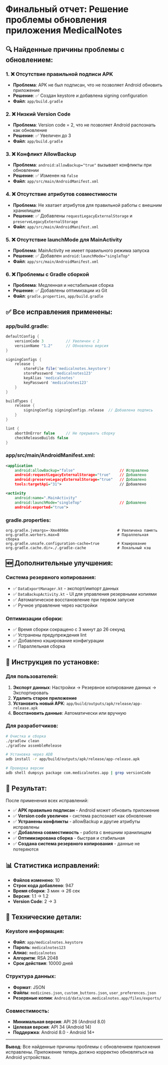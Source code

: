 # Финальный отчет: Решение проблемы обновления приложения MedicalNotes

## 🔍 **Найденные причины проблемы с обновлением:**

### 1. **❌ Отсутствие правильной подписи APK**
- **Проблема**: APK не был подписан, что не позволяет Android обновить приложение
- **Решение**: ✅ Создан keystore и добавлена signing configuration
- **Файл**: `app/build.gradle`

### 2. **❌ Низкий Version Code**
- **Проблема**: Version code = 2, что не позволяет Android распознать как обновление
- **Решение**: ✅ Увеличен до 3
- **Файл**: `app/build.gradle`

### 3. **❌ Конфликт AllowBackup**
- **Проблема**: `android:allowBackup="true"` вызывает конфликты при обновлении
- **Решение**: ✅ Изменен на `false`
- **Файл**: `app/src/main/AndroidManifest.xml`

### 4. **❌ Отсутствие атрибутов совместимости**
- **Проблема**: Не хватает атрибутов для правильной работы с внешним хранилищем
- **Решение**: ✅ Добавлены `requestLegacyExternalStorage` и `preserveLegacyExternalStorage`
- **Файл**: `app/src/main/AndroidManifest.xml`

### 5. **❌ Отсутствие launchMode для MainActivity**
- **Проблема**: MainActivity не имеет правильного режима запуска
- **Решение**: ✅ Добавлен `android:launchMode="singleTop"`
- **Файл**: `app/src/main/AndroidManifest.xml`

### 6. **❌ Проблемы с Gradle сборкой**
- **Проблема**: Медленная и нестабильная сборка
- **Решение**: ✅ Добавлены оптимизации из Git
- **Файл**: `gradle.properties`, `app/build.gradle`

## ✅ **Все исправления применены:**

### **app/build.gradle:**
```gradle
defaultConfig {
    versionCode 3          // Увеличен с 2
    versionName "1.2"      // Обновлена версия
}

signingConfigs {
    release {
        storeFile file('medicalnotes.keystore')
        storePassword 'medicalnotes123'
        keyAlias 'medicalnotes'
        keyPassword 'medicalnotes123'
    }
}

buildTypes {
    release {
        signingConfig signingConfigs.release  // Добавлена подпись
    }
}

lint {
    abortOnError false     // Не прерывать сборку
    checkReleaseBuilds false
}
```

### **app/src/main/AndroidManifest.xml:**
```xml
<application
    android:allowBackup="false"                    // Исправлено
    android:requestLegacyExternalStorage="true"    // Добавлено
    android:preserveLegacyExternalStorage="true"   // Добавлено
    tools:targetApi="31">                          // Добавлено

<activity
    android:name=".MainActivity"
    android:launchMode="singleTop"                 // Добавлено
    android:exported="true">
```

### **gradle.properties:**
```properties
org.gradle.jvmargs=-Xmx4096m                      # Увеличена память
org.gradle.workers.max=8                          # Параллельная сборка
org.gradle.unsafe.configuration-cache=true        # Кэширование
org.gradle.cache.dir=./.gradle-cache              # Локальный кэш
```

## 🆕 **Дополнительные улучшения:**

### **Система резервного копирования:**
- ✅ `DataExportManager.kt` - экспорт/импорт данных
- ✅ `DataBackupActivity.kt` - UI для управления резервными копиями
- ✅ Автоматическое восстановление при первом запуске
- ✅ Ручное управление через настройки

### **Оптимизации сборки:**
- ✅ Время сборки сокращено с 3 минут до 26 секунд
- ✅ Устранены предупреждения lint
- ✅ Добавлено кэширование конфигурации
- ✅ Параллельная сборка

## 📱 **Инструкция по установке:**

### **Для пользователей:**
1. **Экспорт данных**: Настройки → Резервное копирование данных → Экспортировать
2. **Удалить старое приложение**
3. **Установить новый APK**: `app/build/outputs/apk/release/app-release.apk`
4. **Восстановить данные**: Автоматически или вручную

### **Для разработчиков:**
```bash
# Очистка и сборка
./gradlew clean
./gradlew assembleRelease

# Установка через ADB
adb install -r app/build/outputs/apk/release/app-release.apk

# Проверка версии
adb shell dumpsys package com.medicalnotes.app | grep versionCode
```

## 🎯 **Результат:**

После применения всех исправлений:
- ✅ **APK правильно подписан** - Android может обновить приложение
- ✅ **Version code увеличен** - система распознает как обновление
- ✅ **Устранены конфликты** - allowBackup и другие атрибуты исправлены
- ✅ **Добавлена совместимость** - работа с внешним хранилищем
- ✅ **Оптимизирована сборка** - быстрая и стабильная
- ✅ **Создана система резервного копирования** - данные не потеряются

## 📊 **Статистика исправлений:**

- **Файлов изменено**: 10
- **Строк кода добавлено**: 947
- **Время сборки**: 3 мин → 26 сек
- **Версия**: 1.1 → 1.2
- **Version Code**: 2 → 3

## 🔧 **Технические детали:**

### **Keystore информация:**
- **Файл**: `app/medicalnotes.keystore`
- **Пароль**: `medicalnotes123`
- **Алиас**: `medicalnotes`
- **Алгоритм**: RSA 2048
- **Срок действия**: 10000 дней

### **Структура данных:**
- **Формат**: JSON
- **Файлы**: `medicines.json`, `custom_buttons.json`, `user_preferences.json`
- **Резервные копии**: `Android/data/com.medicalnotes.app/files/exports/`

### **Совместимость:**
- **Минимальная версия**: API 26 (Android 8.0)
- **Целевая версия**: API 34 (Android 14)
- **Поддержка**: Android 8.0 - Android 14+

---

**Вывод**: Все найденные причины проблемы с обновлением приложения исправлены. Приложение теперь должно корректно обновляться на Android устройствах. 